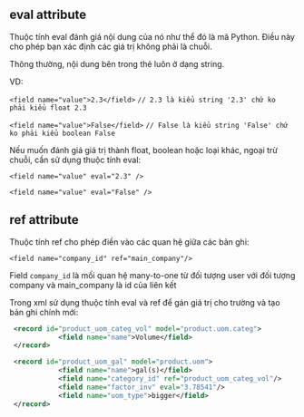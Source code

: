 ## eval attribute

Thuộc tính eval đánh giá nội dung của nó như thể đó là mã Python. Điều này cho phép bạn xác định các giá trị không phải
là chuỗi.

Thông thường, nội dung bên trong thẻ <field> luôn ở dạng string.

VD:

`<field name="value">2.3</field>` `// 2.3 là kiểu string '2.3' chứ ko phải kiểu float 2.3`

`<field name="value">False</field>` `// False là kiểu string 'False' chứ ko phải kiểu boolean False`

Nếu muốn đánh giá giá trị thành float, boolean hoặc loại khác, ngoại trừ chuỗi, cần sử dụng thuộc tính eval:

`<field name="value" eval="2.3" />`

`<field name="value" eval="False" />`

## ref attribute

Thuộc tính ref cho phép điền vào các quan hệ giữa các bản ghi:

`<field name="company_id" ref="main_company"/>`

Field `company_id` là mối quan hệ many-to-one từ đối tượng user với đối tượng company và main_company là id của liên kết

Trong xml sử dụng thuộc tính eval và ref để gán giá trị cho trường và tạo bản ghi chính mới:
```xml
 <record id="product_uom_categ_vol" model="product.uom.categ">
            <field name="name">Volume</field>
 </record>

 <record id="product_uom_gal" model="product.uom">
            <field name="name">gal(s)</field>
            <field name="category_id" ref="product_uom_categ_vol"/>
            <field name="factor_inv" eval="3.78541"/>
            <field name="uom_type">bigger</field>
 </record>
```